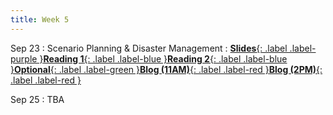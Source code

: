 ```yaml
---
title: Week 5
---
```


Sep 23
: Scenario Planning & Disaster Management
: [**Slides**{: .label .label-purple }](https://docs.google.com/presentation/d/1Qbjzr62TozJDkubgHyv1TMe0eDzlNxadGRZ3ZtVsI_Q/edit?usp=drive_link)[**Reading 1**{: .label .label-blue }](https://drive.google.com/file/d/1AcIm0XnTGEOG2-5_K_sx7InEswBjHP1H/view?usp=sharing)[**Reading 2**{: .label .label-blue }](https://drive.google.com/file/d/1Mzz9ahOEIMBcXAG7MvzX7jnFgNFYLG0A/view?usp=drive_link)[**Optional**{: .label .label-green }](https://statescoop.com/natural-disasters-bring-cyberthreats-small-and-large/)[**Blog (11AM)**{: .label .label-red }](https://canvas.vt.edu/courses/214894/assignments/2484443)[**Blog (2PM)**{: .label .label-red }](https://canvas.vt.edu/courses/214890/assignments/2484429)


Sep 25
: TBA
